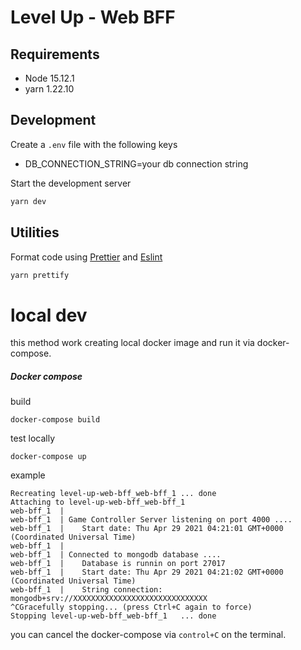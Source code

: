 # Level Up - Web BFF

## Requirements

- Node 15.12.1
- yarn 1.22.10

## Development

Create a `.env` file with the following keys

- DB_CONNECTION_STRING=your db connection string

Start the development server

```bash
yarn dev
```

## Utilities

Format code using [Prettier](https://prettier.io/) and [Eslint](https://eslint.org/)

```bash
yarn prettify
```



# local dev 

this method work creating local docker image and run it via docker-compose.
##### Docker compose

build
```
docker-compose build
```

 
test locally
```
docker-compose up
```

example 
```
Recreating level-up-web-bff_web-bff_1 ... done
Attaching to level-up-web-bff_web-bff_1
web-bff_1  | 
web-bff_1  | Game Controller Server listening on port 4000 .... 
web-bff_1  |    Start date: Thu Apr 29 2021 04:21:01 GMT+0000 (Coordinated Universal Time)
web-bff_1  | 
web-bff_1  | Connected to mongodb database .... 
web-bff_1  |    Database is runnin on port 27017 
web-bff_1  |    Start date: Thu Apr 29 2021 04:21:02 GMT+0000 (Coordinated Universal Time)
web-bff_1  |    String connection: mongodb+srv://XXXXXXXXXXXXXXXXXXXXXXXXXXXXXX
^CGracefully stopping... (press Ctrl+C again to force)
Stopping level-up-web-bff_web-bff_1   ... done
```
you can cancel the docker-compose via `control+C` on the terminal.